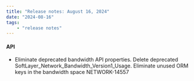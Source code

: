 ```yaml
---
title: "Release notes: August 16, 2024"
date: "2024-08-16"
tags:
    - "release notes"
---
```


#### API

- Eliminate deprecated bandwidth API properties. Delete deprecated SoftLayer_Network_Bandwidth_Version1_Usage. Eliminate unused ORM keys in the bandwidth space NETWORK-14557
